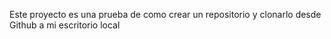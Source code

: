 Este proyecto es una prueba de como crear un repositorio y clonarlo desde Github a mi escritorio local